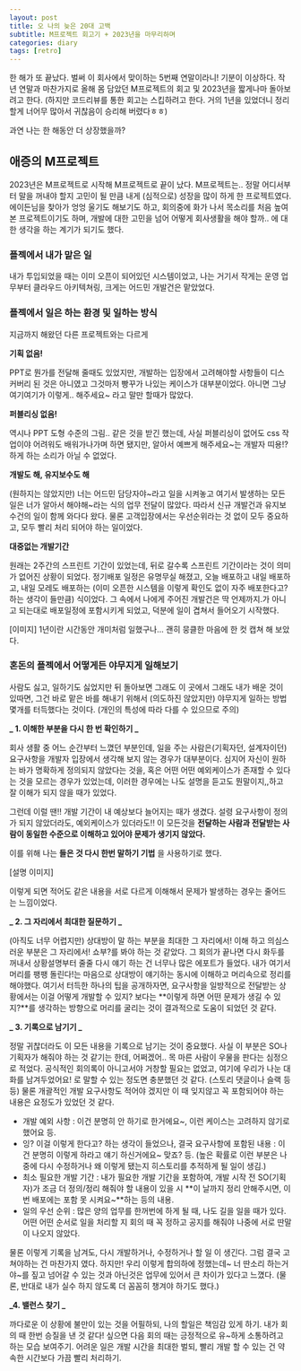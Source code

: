 ```yaml
---
layout: post
title: 오 나의 늦은 20대 고백
subtitle: M프로젝트 회고기 + 2023년을 마무리하며
categories: diary
tags: [retro]
---
```


한 해가 또 끝났다. 벌써 이 회사에서 맞이하는 5번째 연말이라니! 기분이 이상하다.
작년 연말과 마찬가지로 올해 몸 담았던 M프로젝트의 회고 및 2023년을 짧게나마 돌아보려고 한다.
(하지만 코드리뷰를 통한 회고는 스킵하려고 한다. 거의 1년을 있었더니 정리할게 너어무 많아서 귀찮음이 승리해 버렸다ㅎㅎ)

과연 나는 한 해동안 더 상장했을까?

## 애증의 M프로젝트

2023년은 M프로젝트로 시작해 M프로젝트로 끝이 났다.
M프로젝트는.. 정말 어디서부터 말을 꺼내야 할지 고민이 될 만큼 내게 (심적으로) 성장을 많이 하게 한 프로젝트였다.
에이든님을 찾아가 엉엉 울기도 해보기도 하고, 회의중에 화가 나서 목소리를 처음 높여본 프로젝트이기도 하며,
개발에 대한 고민을 넘어 어떻게 회사생활을 해야 할까.. 에 대한 생각을 하는 계기가 되기도 했다.

### 플젝에서 내가 맡은 일

내가 투입되었을 때는 이미 오픈이 되어있던 시스템이었고,
나는 거기서 작게는 운영 업무부터 클라우드 아키텍쳐링, 크게는 어드민 개발건은 맡았었다.

### 플젝에서 일은 하는 환경 및 일하는 방식

지금까지 해왔던 다른 프로젝트와는 다르게

**기획 없음!**

PPT로 뭔가를 전달해 줄때도 있었지만, 개발하는 입장에서 고려해야할 사항들이 디스커버리 된 것은 아니였고 그것마저 빵꾸가 나있는 케이스가 대부분이었다.
아니면 그냥 여기여기가 이렇게.. 해주세요~ 라고 말만 할때가 많았다.

**퍼블리싱 없음!**

역시나 PPT 도형 수준의 그림.. 같은 것을 받긴 했는데,
사실 퍼블리싱이 없어도 css 작업이야 어려워도 배워가나가며 하면 됐지만, 알아서 예쁘게 해주세요~는 개발자 띠용!? 하게 하는 소리가 아닐 수 없었다.

**개발도 해, 유지보수도 해**

(원하지는 않았지만) 너는 어드민 담당자야~라고 일을 시켜놓고 여기서 발생하는 모든 일은 너가 알아서 해야해~라는 식의 업무 전달이 많았다.
따라서 신규 개발건과 유지보수건의 일이 함께 와다다 왔다.
물론 고객입장에서는 우선순위라는 것 없이 모두 중요하고, 모두 빨리 처리 되어야 하는 일이었다.

**대중없는 개발기간**

원래는 2주간의 스프린트 기간이 있었는데, 뒤로 갈수록 스프린트 기간이라는 것이 의미가 없어진 상황이 되었다.
정기배포 일정은 유명무실 해졌고, 오늘 배포하고 내일 배포하고, 내일 모레도 배포하는 (이미 오픈한 시스템을 이렇게 확인도 없이 자주 배포한다고?하는 생각이 들만큼) 식이었다.
그 속에서 나에게 주어진 개발건은 딱 언제까지.가 아니고 되는대로 배포일정에 포함시키게 되었고, 덕분에 일이 겹쳐서 들어오기 시작했다.

[이미지]
1년이란 시간동안 개미처럼 일했구나... 괜히 뭉클한 마음에 한 컷 캡쳐 해 보았다.

### 혼돈의 플젝에서 어떻게든 야무지게 일해보기

사람도 싫고, 일하기도 싫었지만 뒤 돌아보면 그래도 이 곳에서 그래도 내가 배운 것이 있따면,
그건 바로 맡은 바를 해내기 위해서 (의도하진 않았지만) 야무지게 일하는 방법 몇개를 터득했다는 것이다. (개인의 특성에 따라 다를 수 있으므로 주의)

**_ 1. 이해한 부분을 다시 한 번 확인하기 _**

회사 생활 중 어느 순간부터 느꼈던 부분인데, 일을 주는 사람은(기획자던, 설계자이던) 요구사항을 개발자 입장에서 생각해 보지 않는 경우가 대부분이다.
심지어 자신이 원하는 바가 명확하게 정의되지 않았다는 것을, 혹은 어떤 어떤 예외케이스가 존재할 수 있다는 것을 모르는 경우가 있었는데,
이러한 경우에는 나도 설명을 듣고도 뭔말이지,,하고 잘 이해가 되지 않을 때가 있었다.

그런데 이럴 땐!! 개발 기간이 내 예상보다 늘어지는 때가 생겼다.
설령 요구사항이 정의가 되지 않았더라도, 예외케이스가 있더라도!! 이 모든것을 **전달하는 사람과 전달받는 사람이 동일한 수준으로 이해하고 있어야 문제가 생기지 않았다.**

이를 위해 나는 **들은 것 다시 한번 말하기 기법** 을 사용하기로 했다.

[설명 이미지]

이렇게 되면 적어도 같은 내용을 서로 다르게 이해해서 문제가 발생하는 경우는 줄어드는 느낌이었다.

**_ 2. 그 자리에서 최대한 질문하기 _**

(아직도 너무 어렵지만) 상대방이 말 하는 부분을 최대한 그 자리에서! 이해 하고 의심스러운 부분은 그 자리에서! 쇼부?를 봐야 하는 것 같았다.
그 회의가 끝나면 다시 화두를 꺼내서 상황설명부터 줄줄 다시 얘기 하는 건 너무나 많은 에포트가 들었다.
내가 여기서 머리를 팽팽 돌린다!는 마음으로 상대방이 얘기하는 동시에 이해하고 머리속으로 정리를 해야했다.
여기서 터득한 하나의 팁을 공개하자면, 요구사항을 일방적으로 전달받는 상황에서는 이걸 어떻게 개발할 수 있지? 보다는
**이렇게 하면 어떤 문제가 생길 수 있지?**를 생각하는 방향으로 머리를 굴리는 것이 결과적으로 도움이 되었던 것 같다.

**_ 3. 기록으로 남기기 _**

정말 귀찮더라도 이 모든 내용을 기록으로 남기는 것이 중요했다. 사실 이 부분은 SO나 기획자가 해줘야 하는 것 같기는 한데, 어쩌겠어.. 목 마른 사람이 우물을 판다는 심정으로 적었다.
공식적인 회의록이 아니고서야 거창할 필요는 없었고, 여기에 우리가 나눈 대화를 남겨두었어요! 로 말할 수 있는 정도면 충분했던 것 같다. (스토리 댓글이나 슬랙 등등)
물론 개괄적인 개발 요구사항도 적어야 겠지만 이 때 잊지않고 꼭 포함되어야 하는 내용은 요정도가 있었던 것 같다.

- 개발 예외 사항 : 이건 분명히 안 하기로 한거에요~, 이런 케이스는 고려하지 않기로 했어요 등.
- 잉? 이걸 이렇게 한다고? 하는 생각이 들었으나, 결국 요구사항에 포함된 내용 : 이건 분명히 이렇게 하라고 얘기 하신거에요~ 맞죠? 등. (높은 확률로 이런 부분은 나중에 다시 수정하거나 왜 이렇게 됐는지 히스토리를 추적하게 될 일이 생김.)
- 최소 필요한 개발 기간 : 내가 필요한 개발 기간을 포함하여, 개발 시작 전 SO(기획자)가 조금 더 정의/정리 해줘야 할 내용이 있을 시 **이 날까지 정리 안해주시면, 이번 배포에는 포함 못 시켜요~**하는 등의 내용.
- 일의 우선 순위 : 많은 양의 업무를 한꺼번에 하게 될 때, 나도 길을 일을 때가 있다. 어떤 어떤 순서로 일을 처리할 지 회의 때 꼭 정하고 공지를 해줘야 나중에 서로 딴말이 나오지 않았다.

물론 이렇게 기록을 남겨도, 다시 개발하거나, 수정하거나 할 일 이 생긴다. 그럼 결국 고쳐야하는 건 마찬가지 였다.
하지만! 우리 이렇게 합의하에 정했는데~ 너 딴소리 하는거야~를 짚고 넘어갈 수 있는 것과 아닌것은 업무에 있어서 큰 차이가 있다고 느꼈다. (물론, 반대로 내가 실수 하지 않도록 더 꼼꼼히 챙겨야 하기도 했다.)

**_4. 밸런스 찾기 _**

까다로운 이 상황에 불만이 있는 것을 어필하되, 나의 할일은 책임감 있게 하기.
내가 회의 때 한번 승질을 낸 것 같다! 싶으면 다음 회의 때는 긍정적으로 유~하게 소통하려고 하는 모습 보여주기.
어려운 일은 개발 시간을 최대한 벌되, 빨리 개발 할 수 있는 건 약속한 시간보다 가끔 빨리 처리하기.
